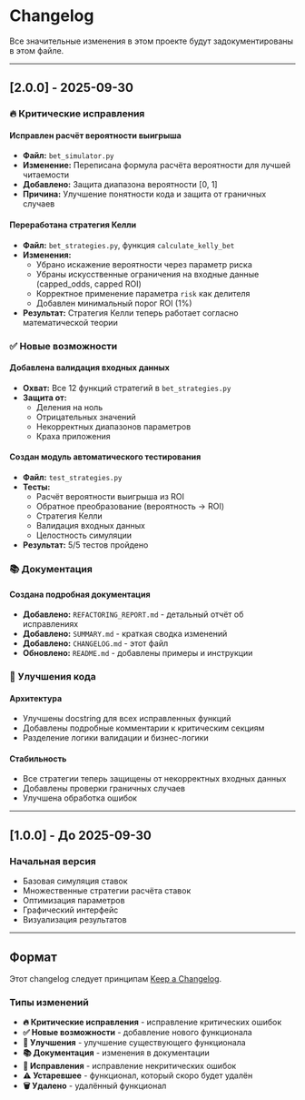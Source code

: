 # Changelog

Все значительные изменения в этом проекте будут задокументированы в этом файле.

---

## [2.0.0] - 2025-09-30

### 🔥 Критические исправления

#### Исправлен расчёт вероятности выигрыша
- **Файл:** `bet_simulator.py`
- **Изменение:** Переписана формула расчёта вероятности для лучшей читаемости
- **Добавлено:** Защита диапазона вероятности [0, 1]
- **Причина:** Улучшение понятности кода и защита от граничных случаев

#### Переработана стратегия Келли
- **Файл:** `bet_strategies.py`, функция `calculate_kelly_bet`
- **Изменения:**
  - Убрано искажение вероятности через параметр риска
  - Убраны искусственные ограничения на входные данные (capped_odds, capped ROI)
  - Корректное применение параметра `risk` как делителя
  - Добавлен минимальный порог ROI (1%)
- **Результат:** Стратегия Келли теперь работает согласно математической теории

### ✅ Новые возможности

#### Добавлена валидация входных данных
- **Охват:** Все 12 функций стратегий в `bet_strategies.py`
- **Защита от:**
  - Деления на ноль
  - Отрицательных значений
  - Некорректных диапазонов параметров
  - Краха приложения

#### Создан модуль автоматического тестирования
- **Файл:** `test_strategies.py`
- **Тесты:**
  - Расчёт вероятности выигрыша из ROI
  - Обратное преобразование (вероятность → ROI)
  - Стратегия Келли
  - Валидация входных данных
  - Целостность симуляции
- **Результат:** 5/5 тестов пройдено

### 📚 Документация

#### Создана подробная документация
- **Добавлено:** `REFACTORING_REPORT.md` - детальный отчёт об исправлениях
- **Добавлено:** `SUMMARY.md` - краткая сводка изменений
- **Добавлено:** `CHANGELOG.md` - этот файл
- **Обновлено:** `README.md` - добавлены примеры и инструкции

### 🔧 Улучшения кода

#### Архитектура
- Улучшены docstring для всех исправленных функций
- Добавлены подробные комментарии к критическим секциям
- Разделение логики валидации и бизнес-логики

#### Стабильность
- Все стратегии теперь защищены от некорректных входных данных
- Добавлены проверки граничных случаев
- Улучшена обработка ошибок

---

## [1.0.0] - До 2025-09-30

### Начальная версия
- Базовая симуляция ставок
- Множественные стратегии расчёта ставок
- Оптимизация параметров
- Графический интерфейс
- Визуализация результатов

---

## Формат

Этот changelog следует принципам [Keep a Changelog](https://keepachangelog.com/ru/1.0.0/).

### Типы изменений
- **🔥 Критические исправления** - исправление критических ошибок
- **✅ Новые возможности** - добавление нового функционала
- **🔧 Улучшения** - улучшение существующего функционала
- **📚 Документация** - изменения в документации
- **🐛 Исправления** - исправление некритических ошибок
- **⚠️ Устаревшее** - функционал, который скоро будет удалён
- **🗑️ Удалено** - удалённый функционал
